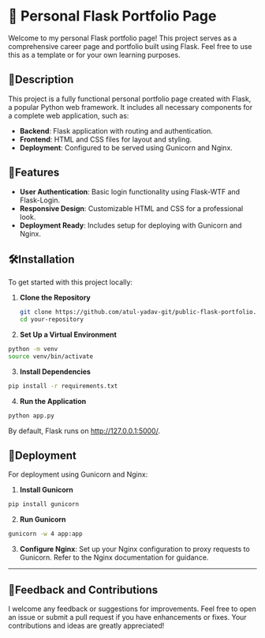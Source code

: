 #  🚀 Personal Flask Portfolio Page   

Welcome to my personal Flask portfolio page! This project serves as a comprehensive career page and portfolio built using Flask. Feel free to use this as a template or for your own learning purposes.

## 🎉Description

This project is a fully functional personal portfolio page created with Flask, a popular Python web framework. It includes all necessary components for a complete web application, such as:

- **Backend**: Flask application with routing and authentication.
- **Frontend**: HTML and CSS files for layout and styling.
- **Deployment**: Configured to be served using Gunicorn and Nginx.

## 🌟Features

- **User Authentication**: Basic login functionality using Flask-WTF and Flask-Login.
- **Responsive Design**: Customizable HTML and CSS for a professional look.
- **Deployment Ready**: Includes setup for deploying with Gunicorn and Nginx.

## 🛠️Installation

To get started with this project locally:

1. **Clone the Repository**

   ```bash
   git clone https://github.com/atul-yadav-git/public-flask-portfolio.git
   cd your-repository
   ```
2. **Set Up a Virtual Environment**

```bash
python -m venv
source venv/bin/activate
```
3. **Install Dependencies**

```bash
pip install -r requirements.txt
```
4. **Run the Application**

```bash
python app.py
```
By default, Flask runs on http://127.0.0.1:5000/.

## 📖Deployment
For deployment using Gunicorn and Nginx:

1. **Install Gunicorn**

```bash
pip install gunicorn
```
2. **Run Gunicorn**

```bash
gunicorn -w 4 app:app
```
3. **Configure Nginx**: Set up your Nginx configuration to proxy requests to Gunicorn. Refer to the Nginx documentation for guidance.

---
## 🤝Feedback and Contributions
I welcome any feedback or suggestions for improvements. Feel free to open an issue or submit a pull request if you have enhancements or fixes. Your contributions and ideas are greatly appreciated!
